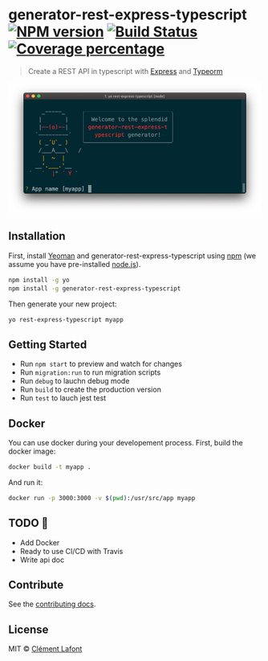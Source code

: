 # generator-rest-express-typescript [![NPM version][npm-image]][npm-url] [![Build Status][travis-image]][travis-url] [![Coverage percentage][coveralls-image]][coveralls-url]
> Create a REST API in typescript with [Express](https://expressjs.com/fr/) and [Typeorm](https://typeorm.io/#/)

![](screenshot.png)


## Installation

First, install [Yeoman](http://yeoman.io) and generator-rest-express-typescript using [npm](https://www.npmjs.com/) (we assume you have pre-installed [node.js](https://nodejs.org/)).

```bash
npm install -g yo
npm install -g generator-rest-express-typescript
```

Then generate your new project:

```bash
yo rest-express-typescript myapp
```

## Getting Started

* Run `npm start` to preview and watch for changes
* Run `migration:run` to run migration scripts
* Run `debug` to lauchn debug mode
* Run `build` to create the production version
* Run `test` to lauch jest test

## Docker

You can use docker during your developement process.
First, build the docker image:
```bash
docker build -t myapp .
```

And run it:
```bash
docker run -p 3000:3000 -v $(pwd):/usr/src/app myapp
```
## TODO 🚧  

* Add Docker
* Ready to use CI/CD with Travis
* Write api doc

## Contribute

See the [contributing docs](contributing.md).

## License

MIT © [Clément Lafont]()


[npm-image]: https://badge.fury.io/js/generator-rest-express-typescript.svg
[npm-url]: https://npmjs.org/package/generator-rest-express-typescript
[travis-image]: https://travis-ci.org/johnrazeur/generator-rest-express-typescript.svg?branch=master
[travis-url]: https://travis-ci.org/johnrazeur/generator-rest-express-typescript
[coveralls-image]: https://coveralls.io/repos/johnrazeur/generator-rest-express-typescript/badge.svg
[coveralls-url]: https://coveralls.io/r/johnrazeur/generator-rest-express-typescript
